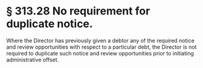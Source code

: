 # § 313.28   No requirement for duplicate notice.

Where the Director has previously given a debtor any of the required notice and review opportunities with respect to a particular debt, the Director is not required to duplicate such notice and review opportunities prior to initiating administrative offset.




